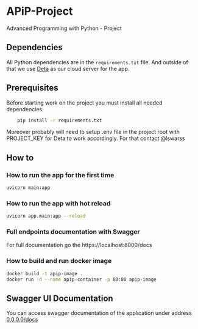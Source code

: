 # APiP-Project
Advanced Programming with Python - Project

## Dependencies

All Python dependencies are in the `requirements.txt` file. And outside of that we use [Deta](https://github.com/deta) as our cloud server for the app.

## Prerequisites

Before starting work on the project you must install all needed dependencies:

```bash
    pip install -r requirements.txt
```

Moreover probably will need to setup .env file in the project root with PROJECT_KEY for Deta to work accordingly. For that contact @lswarss

## How to

### How to run the app for the first time

```bash
uvicorn main:app 
```

### How to run the app with hot reload

```bash
uvicorn app.main:app --reload
```


### Full endpoints documentation with Swagger

For full documentation go the https://localhost:8000/docs

### How to build and run docker image

```bash
docker build -t apip-image .
docker run -d --name apip-container -p 80:80 apip-image 
```

## Swagger UI Documentation 

You can access swagger documentation of the application under address [0.0.0.0/docs](http://0.0.0.0/docs)